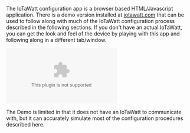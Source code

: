 The IoTaWatt configuration app is a browser based HTML/Javascript application. There is a demo version installed at [iotawatt.com](http://iotawatt.com/) that can be used to follow along with much of the IoTaWatt configuration process described in the following sections.  If you don't have an actual IoTaWatt, you can get the look and feel of the device by playing with this app and following along in a different tab/window.

![Config Demo Mode](https://screenshots.firefox.com/VDK3iFiv6cyqkyQM/iotawatt.com)

The Demo is limited in that it does not have an IoTaWatt to communicate with, but it can accurately simulate most of the configuration procedures described here.